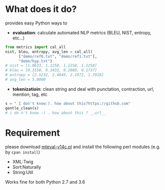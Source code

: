 # What does it do?
provides easy Python ways to
*  **evaluation**: calculate automated NLP metrics (BLEU, NIST, entropy, etc...)
```python
from metrics import cal_all
nist, bleu, entropy, avg_len = cal_all(
	  ["demo/ref0.txt", "demo/ref1.txt"], 
	  "demo/hyp.txt")
# nist = [1.0633, 1.1258, 1.1258, 1.1258]
# bleu = [0.3158, 0.2433, 0.2088, 0.1737]
# entropy = [2.5232, 2.4849, 2.1972, 1.7918]
# avg_len = 5.0000
```
* **tokenizatioin**: clean string and deal with punctation, contraction, url, mention, tag, etc
```python
s = " I don't know:). how about this?https://github.com"
gentle_clean(s)
# i do n't know :) . how about this ? __url__
```

# Requirement
please download [mteval-v14c.pl](https://goo.gl/YUFajQ) and install the following perl modules (e.g. by `cpan install`)
* XML:Twig
* Sort:Naturally
* String:Util 

Works fine for both Python 2.7 and 3.6
